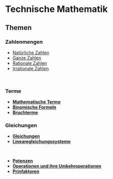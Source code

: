 # Technische Mathematik

## Themen

### Zahlenmengen
+ [Natürliche Zahlen](/Jahr%201/M/Zahlenmengen/Natürliche%20Zahlen.md)
+ [Ganze Zahlen](/Jahr%201/M/Zahlenmengen/Ganze%20Zahlen.md)
+ [Rationale Zahlen](/Jahr%201/M/Zahlenmengen/Rationale%20Zahlen.md)
+ [Irrationale Zahlen](/Jahr%201/M/Zahlenmengen/Irrationale%20Zahlen.md)

<br />

### Terme
+ **[Mathematische Terme](/Jahr%201/M/Terme/Mathematische%20Terme.ipynb)**
+ **[Binomische Formeln](/Jahr%201/M/Terme/Binomische%20Formel.ipynb)**
+ **[Bruchterme](/Jahr%201/M/Terme/Bruchterme.ipynb)**

### Gleichungen
+ **[Gleichungen](/Jahr%201/M/Gleichungen/Gleichungen.md)**
+ **[Linearegleichungssysteme](/Jahr%201/M/Gleichungen/Linearegleichungssyteme.md)**

<br/>

+ **[Potenzen](/Jahr%201/M/Zahlenmengen/Potenzen.md)**
+ **[Operationen und ihre Umkehroperationen](/Jahr%201/M/Terme/Operationen%20und%20ihre%20Umkehroperationen.ipynb)**
+ **[Prinfaktoren](/Jahr%201/M/Terme/Primfaktoren.ipynb)**
